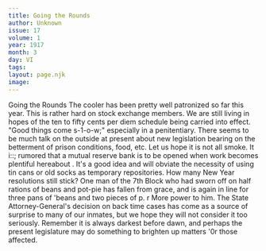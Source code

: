 ```yaml
---
title: Going the Rounds
author: Unknown
issue: 17
volume: 1
year: 1917
month: 3
day: VI
tags:
layout: page.njk
image:
---
```

Going the Rounds   The cooler has been pretty well patronized so far this year. This is rather hard on stock exchange members.      We are still living in hopes of the ten to fifty cents per diem schedule being carried into effect. "Good things come s-1-o-w;" especially in a penitentiary.      There seems to be much talk on the outside at present about new legislation bearing on the betterment of prison conditions, food, etc. Let us hope it is not all smoke.      It i::; rumored that a mutual reserve bank is to be opened when work becomes plentiful hereabout . It's a good idea and will obviate the necessity of using tin cans or old socks as temporary repositories.      How many New Year resolutions still stick? One man of the 7th Block who had sworn off on half rations of beans and pot-pie has fallen from grace, and is again in line for three pans of 'beans and two pieces of p. r More power to him.      The State Attorney-General's decision on back time cases has come as a source of surprise to many of our inmates, but we hope they will not consider it too seriously. Remember it is always darkest before dawn, and perhaps the present legislature may do something to brighten up matters '0r those affected.   




